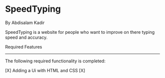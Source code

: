 # SpeedTyping

By Abdisalam Kadir

SpeedTyping is a website for people who want to improve on there typing speed and accuracy.


Required Features
<hr>
The following required functionality is completed:

[X] Adding a Ui with HTML and CSS
[X] 
